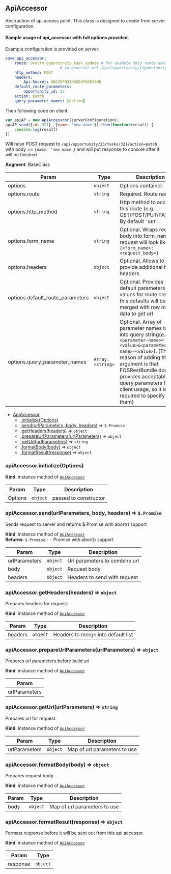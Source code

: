 <a name="module_ApiAccessor"></a>
## ApiAccessor
Abstraction of api access point. This class is designed to create from server configuration.

#### Sample usage of api_accessor with full options provided.
Example configuration is provided on server:
``` yml
save_api_accessor:
    route: orocrm_opportunity_task_update # for example this route uses following mask
                        # to generate url /api/opportunity/{opportunity_id}/tasks/{id}
    http_method: POST
    headers:
        Api-Secret: ANS2DFN33KASD4F6OEV7M8
    default_route_parameters:
        opportunity_id: 23
    action: patch
    query_parameter_names: [action]
```

Then following code on client:
``` javascript
var apiAP = new ApiAccessror(serverConfiguration);
apiAP.send({id: 321}, {name: 'new name'}).then(function(result) {
    console.log(result)
})
```
Will raise POST request to `/api/opportunity/23/tasks/321?action=patch` with body == `{name: 'new name'}`
and will put response to console after it will be finished

**Augment**: BaseClass  

| Param | Type | Description |
| --- | --- | --- |
| options | <code>object</code> | Options container. |
| options.route | <code>string</code> | Required. Route name |
| options.http_method | <code>string</code> | Http method to access this route (e.g. GET/POST/PUT/PATCH...)                          By default `'GET'`. |
| options.form_name | <code>string</code> | Optional. Wraps request body into form_name, so request will look like                          `{<form_name>:<request_body>}` |
| options.headers | <code>object</code> | Optional. Allows to provide additional http headers |
| options.default_route_parameters | <code>object</code> | Optional. Provides default parameters values for route                          creation, this defaults will be merged with row model data to get url |
| options.query_parameter_names | <code>Array.&lt;string&gt;</code> | Optional. Array of parameter names to put into query                          string(e.g. `?<parameter-name>=<value>&<parameter-name>=<value>`).                          (The reason of adding this argument is that FOSRestBundle doesn’t provides acceptable                          query parameters for client usage, so it is required to specify list of them) |


* [ApiAccessor](#module_ApiAccessor)
  * [.initialize(Options)](#module_ApiAccessor#initialize)
  * [.send(urlParameters, body, headers)](#module_ApiAccessor#send) ⇒ <code>$.Promise</code>
  * [.getHeaders(headers)](#module_ApiAccessor#getHeaders) ⇒ <code>object</code>
  * [.prepareUrlParameters(urlParameters)](#module_ApiAccessor#prepareUrlParameters) ⇒ <code>object</code>
  * [.getUrl(urlParameters)](#module_ApiAccessor#getUrl) ⇒ <code>string</code>
  * [.formatBody(body)](#module_ApiAccessor#formatBody) ⇒ <code>object</code>
  * [.formatResult(response)](#module_ApiAccessor#formatResult) ⇒ <code>object</code>

<a name="module_ApiAccessor#initialize"></a>
### apiAccessor.initialize(Options)
**Kind**: instance method of <code>[ApiAccessor](#module_ApiAccessor)</code>  

| Param | Type | Description |
| --- | --- | --- |
| Options | <code>object</code> | passed to constructor |

<a name="module_ApiAccessor#send"></a>
### apiAccessor.send(urlParameters, body, headers) ⇒ <code>$.Promise</code>
Sends request to server and returns $.Promise with abort() support

**Kind**: instance method of <code>[ApiAccessor](#module_ApiAccessor)</code>  
**Returns**: <code>$.Promise</code> - - Promise with abort() support  

| Param | Type | Description |
| --- | --- | --- |
| urlParameters | <code>object</code> | Url parameters to combine url |
| body | <code>object</code> | Request body |
| headers | <code>object</code> | Headers to send with request |

<a name="module_ApiAccessor#getHeaders"></a>
### apiAccessor.getHeaders(headers) ⇒ <code>object</code>
Prepares headers for request.

**Kind**: instance method of <code>[ApiAccessor](#module_ApiAccessor)</code>  

| Param | Type | Description |
| --- | --- | --- |
| headers | <code>object</code> | Headers to merge into default list |

<a name="module_ApiAccessor#prepareUrlParameters"></a>
### apiAccessor.prepareUrlParameters(urlParameters) ⇒ <code>object</code>
Prepares url parameters before build url

**Kind**: instance method of <code>[ApiAccessor](#module_ApiAccessor)</code>  

| Param |
| --- |
| urlParameters | 

<a name="module_ApiAccessor#getUrl"></a>
### apiAccessor.getUrl(urlParameters) ⇒ <code>string</code>
Prepares url for request.

**Kind**: instance method of <code>[ApiAccessor](#module_ApiAccessor)</code>  

| Param | Type | Description |
| --- | --- | --- |
| urlParameters | <code>object</code> | Map of url parameters to use |

<a name="module_ApiAccessor#formatBody"></a>
### apiAccessor.formatBody(body) ⇒ <code>object</code>
Prepares request body.

**Kind**: instance method of <code>[ApiAccessor](#module_ApiAccessor)</code>  

| Param | Type | Description |
| --- | --- | --- |
| body | <code>object</code> | Map of url parameters to use |

<a name="module_ApiAccessor#formatResult"></a>
### apiAccessor.formatResult(response) ⇒ <code>object</code>
Formats response before it will be sent out from this api accessor.

**Kind**: instance method of <code>[ApiAccessor](#module_ApiAccessor)</code>  

| Param | Type |
| --- | --- |
| response | <code>object</code> | 

